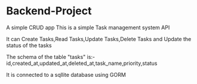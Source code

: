 # Backend-Project
A simple CRUD app 
This is a simple Task management system API

It can Create Tasks,Read Tasks,Update Tasks,Delete Tasks and Update the status of the tasks

The schema of the table "tasks" is:- id,created_at,updated_at,deleted_at,task_name,priority,status

It is connected to a sqllite database using GORM

